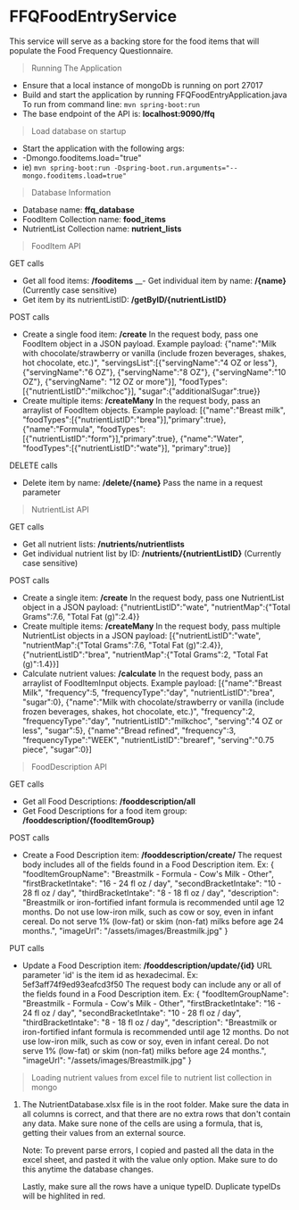 # FFQFoodEntryService

This service will serve as a backing store for the food items that will populate the Food Frequency Questionnaire. 

>Running The Application
- Ensure that a local instance of mongoDb is running on port 27017
- Build and start the application by running FFQFoodEntryApplication.java
    To run from command line: ``mvn spring-boot:run``
- The base endpoint of the API is: **localhost:9090/ffq**

>Load database on startup
- Start the application with the following args: 
- -Dmongo.fooditems.load="true"
- ie) ``mvn spring-boot:run -Dspring-boot.run.arguments="--mongo.fooditems.load=true"``

>Database Information
- Database name: **ffq_database**
- FoodItem Collection name: **food_items**
- NutrientList Collection name: **nutrient_lists**

>FoodItem API

GET calls
- Get all food items: **/fooditems**
__- Get individual item by name: **/{name}**    (Currently case sensitive)
- Get item by its nutrientListID: **/getByID/{nutrientListID}** 

POST calls
- Create a single food item: **/create**
    In the request body, pass one FoodItem object in a JSON payload. 
    Example payload:
    {"name":"Milk with chocolate/strawberry or vanilla (include frozen beverages, shakes, hot chocolate, etc.)", "servingsList":[{"servingName":"4 OZ or less"},{"servingName":"6 OZ"}, {"servingName":"8 OZ"}, {"servingName":"10 OZ"}, {"servingName": "12 OZ or more"}], "foodTypes":[{"nutrientListID":"milkchoc"}], "sugar":{"additionalSugar":true}}
- Create multiple items: **/createMany**
    In the request body, pass an arraylist of FoodItem objects.
    Example payload:
    [{"name":"Breast milk", "foodTypes":[{"nutrientListID":"brea"}],"primary":true},
    {"name":"Formula", "foodTypes":[{"nutrientListID":"form"}],"primary":true},
    {"name":"Water", "foodTypes":[{"nutrientListID":"wate"}], "primary":true}]

DELETE calls
- Delete item by name: **/delete/{name}**
    Pass the name in a request parameter


>NutrientList API

GET calls
- Get all nutrient lists: **/nutrients/nutrientlists**
- Get individual nutrient list by ID: **/nutrients/{nutrientListID}**    (Currently case sensitive)

POST calls
- Create a single item: **/create**
    In the request body, pass one NutrientList object in a JSON payload:
    {"nutrientListID":"wate", "nutrientMap":{"Total Grams":7.6, "Total Fat (g)":2.4}}
- Create multiple items: **/createMany**
    In the request body, pass multiple NutrientList objects in a JSON payload:
    [{"nutrientListID":"wate", "nutrientMap":{"Total Grams":7.6, "Total Fat (g)":2.4}},
    {"nutrientListID":"brea", "nutrientMap":{"Total Grams":2, "Total Fat (g)":1.4}}]
- Calculate nutrient values: **/calculate**
    In the request body, pass an arraylist of FoodItemInput objects.
    Example payload:
    [{"name":"Breast Milk", "frequency":5, "frequencyType":"day", "nutrientListID":"brea", "sugar":0}, 
    {"name":"Milk with chocolate/strawberry or vanilla (include frozen beverages, shakes, hot chocolate, etc.)", "frequency":2, "frequencyType":"day", "nutrientListID":"milkchoc", "serving":"4 OZ or less", "sugar":5}, 
    {"name":"Bread refined", "frequency":3, "frequencyType":"WEEK", "nutrientListID":"brearef", "serving":"0.75 piece", "sugar":0}]

>FoodDescription API

GET calls
- Get all Food Descriptions: **/fooddescription/all**
- Get Food Descriptions for a food item group: **/fooddescription/{foodItemGroup}**

POST calls
- Create a Food Description item: **/fooddescription/create/**
    The request body includes all of the fields found in a Food Description item. Ex:
    {
        "foodItemGroupName": "Breastmilk - Formula - Cow's Milk - Other",
        "firstBracketIntake": "16 - 24 fl oz / day",
        "secondBracketIntake": "10 - 28 fl oz / day",
        "thirdBracketIntake": "8 - 18 fl oz / day",
        "description": "Breastmilk or iron-fortified infant formula is recommended until age 12 months. Do not use low-iron milk, such as cow or soy, even in infant cereal. Do not serve 1% (low-fat) or skim (non-fat) milks before age 24 months.",
        "imageUrl": "/assets/images/Breastmilk.jpg"
    }

PUT calls
- Update a Food Description item: **/fooddescription/update/{id}**
    URL parameter 'id' is the item id as hexadecimal. Ex: 5ef3aff74f9ed93eafcd3f50
    The request body can include any or all of the fields found in a Food Description item. Ex:
    {
        "foodItemGroupName": "Breastmilk - Formula - Cow's Milk - Other",
        "firstBracketIntake": "16 - 24 fl oz / day",
        "secondBracketIntake": "10 - 28 fl oz / day",
        "thirdBracketIntake": "8 - 18 fl oz / day",
        "description": "Breastmilk or iron-fortified infant formula is recommended until age 12 months. Do not use low-iron milk, such as cow or soy, even in infant cereal. Do not serve 1% (low-fat) or skim (non-fat) milks before age 24 months.",
        "imageUrl": "/assets/images/Breastmilk.jpg"
    }

>Loading nutrient values from excel file to nutrient list collection in mongo
1) The NutrientDatabase.xlsx file is in the root folder. Make sure the data in all columns is correct,
and that there are no extra rows that don't contain any data. Make sure none of the cells are using a 
formula, that is, getting their values from an external source.

    Note: To prevent parse errors, I copied and pasted all the data in the excel sheet, and pasted it with
    the value only option. Make sure to do this anytime the database changes.

    Lastly, make sure all the rows have a unique typeID. Duplicate typeIDs will be highlited in red.




